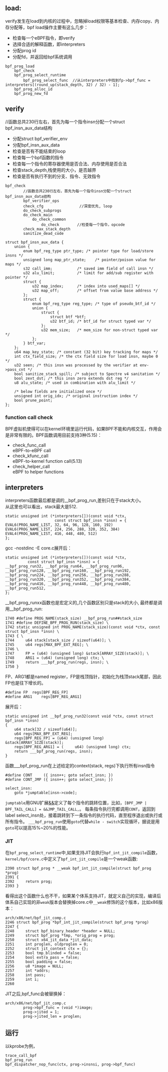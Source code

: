 ## load:

verify发生在load到内核的过程中，忽略掉load权限等基本检查、内存copy、内存分配等，bpf load操作主要有这么几步：  
- 检查每一个eBPF指令，即verify  
- 选择合适的解释函数，即interpreters  
- 分配prog id  
- 分配fd，并返回给bpf系统调用  

```
bpf_prog_load
    bpf_check
    bpf_prog_select_runtime 
        bpf_prog_select_func  //从interpreters中找到fp->bpf_func = interpreters[(round_up(stack_depth, 32) / 32) - 1];
    bpf_prog_alloc_id
    bpf_prog_new_fd
```

## verify

//函数总共230行左右，首先为每一个指令insn分配一个struct bpf_insn_aux_data结构  
- 分配struct bpf_verifier_env  
- 分配bpf_insn_aux_data  
- 检查是否有不能结束的loop  
- 检查每一个bpf函数的指令  
- 检查每一个指令的寄存器使用是否合法、内存使用是否合法  
- 检查stack_depth,栈使用的大小，是否越界  
- 检查是否有执行不到的分支、指令、无效指令  
```
bpf_check
        //函数总共230行左右，首先为每一个指令insn分配一个struct bpf_insn_aux_data结构
        bpf_verifier_ops
        check_cfg                //深度优先, loop
        do_check_subprogs
        do_check_main
            do_check_common
                do_check        //检查每一个指令，opcode
        check_max_stack_depth
        sanitize_dead_code
```

```
struct bpf_insn_aux_data {
    union {
        enum bpf_reg_type ptr_type; /* pointer type for load/store insns */
        unsigned long map_ptr_state;    /* pointer/poison value for maps */
        s32 call_imm;           /* saved imm field of call insn */
        u32 alu_limit;          /* limit for add/sub register with pointer */
        struct {
            u32 map_index;      /* index into used_maps[] */
            u32 map_off;        /* offset from value base address */
        };
        struct {
            enum bpf_reg_type reg_type; /* type of pseudo_btf_id */
            union {
                struct {
                    struct btf *btf;
                    u32 btf_id; /* btf_id for struct typed var */
                };
                u32 mem_size;   /* mem_size for non-struct typed var */
            };
        } btf_var;
    };
    u64 map_key_state; /* constant (32 bit) key tracking for maps */
    int ctx_field_size; /* the ctx field size for load insn, maybe 0 */
    u32 seen; /* this insn was processed by the verifier at env->pass_cnt */
    bool sanitize_stack_spill; /* subject to Spectre v4 sanitation */
    bool zext_dst; /* this insn zero extends dst reg */
    u8 alu_state; /* used in combination with alu_limit */

    /* below fields are initialized once */
    unsigned int orig_idx; /* original instruction index */
    bool prune_point;
};
```

### function call check
BPF虚拟机使得可以在kernel环境里运行代码，如果BPF不能和内核交互，作用会是非常有限的。BPF函数调用目前支持3种(5.15)：
- check_func_call  
  eBPF-to-eBPF call  
- check_kfunc_call  
  eBPF-to-kernel function call(5.13)  
- check_helper_call  
  eBPF to helper functions  

## interpreters

interpreters函数最后都是调的__bpf_prog_run,差别只在于stack大小。   
从这里也可以看出，stack最大是512.

```
static unsigned int (*interpreters[])(const void *ctx,
                      const struct bpf_insn *insn) = {
EVAL6(PROG_NAME_LIST, 32, 64, 96, 128, 160, 192)
EVAL6(PROG_NAME_LIST, 224, 256, 288, 320, 352, 384)
EVAL4(PROG_NAME_LIST, 416, 448, 480, 512)
};
```
gcc -nostdinc -E core.c展开后：  
```
static unsigned int (*interpreters[])(const void *ctx,
          const struct bpf_insn *insn) = {
__bpf_prog_run32, __bpf_prog_run64, __bpf_prog_run96, __bpf_prog_run128, __bpf_prog_run160, __bpf_prog_run192,
__bpf_prog_run224, __bpf_prog_run256, __bpf_prog_run288, __bpf_prog_run320, __bpf_prog_run352, __bpf_prog_run384,
__bpf_prog_run416, __bpf_prog_run448, __bpf_prog_run480, __bpf_prog_run512,
};
```
__bpf_prog_runxx函数也是宏定义的,几个函数区别只是stack的大小, 最终都是调用__bpf_prog_run:  
```
1740 #define PROG_NAME(stack_size) __bpf_prog_run##stack_size
1741 #define DEFINE_BPF_PROG_RUN(stack_size) \
1742 static unsigned int PROG_NAME(stack_size)(const void *ctx, const struct bpf_insn *insn) \
1743 { \
1744     u64 stack[stack_size / sizeof(u64)]; \
1745     u64 regs[MAX_BPF_EXT_REG]; \
1746 \
1747     FP = (u64) (unsigned long) &stack[ARRAY_SIZE(stack)]; \
1748     ARG1 = (u64) (unsigned long) ctx; \
1749     return ___bpf_prog_run(regs, insn); \
1750 }
```
FP、ARG1都是named register，FP是栈顶指针，初始化为栈顶stack尾部，因此FP也是往下增长的。  
```
#define FP  regs[BPF_REG_FP]
#define ARG1    regs[BPF_REG_ARG1]
```
展开后：  
```
static unsigned int __bpf_prog_run32(const void *ctx, const struct bpf_insn *insn) 
{ 
    u64 stack[32 / sizeof(u64)]; 
    u64 regs[MAX_BPF_EXT_REG]; 
    regs[BPF_REG_FP] = (u64) (unsigned long) &stack[ARRAY_SIZE(stack)]; 
    regs[BPF_REG_ARG1] = (     u64) (unsigned long) ctx; 
    return ___bpf_prog_run(regs, insn); 
}
```
函数___bpf_prog_run在上述给定的context(stack, regs)下执行所有insn指令  
```
#define CONT     ({ insn++; goto select_insn; })
#define CONT_JMP ({ insn++; goto select_insn; })

select_insn:
    goto *jumptable[insn->code];
```
`jumptable`用GNU扩展[&&](https://gcc.gnu.org/onlinedocs/gcc/Labels-as-Values.html)定义了每个指令的跳转位置，比如，`[BPF_JMP | BPF_TAIL_CALL] = &&JMP_TAIL_CALL,`。
每条指令执行完都调用`CONT`，返回到label select_insn处，接着跳转到下一条指令的执行代码，直至程序退出或执行或所有指令。
`___bpf_prog_run`使用`goto`代替`while - switch`实现循环，据说是用`goto`可以提高15%~20%的性能。

### JIT

在`bpf_prog_select_runtime`中,如果支持JIT会执行`bpf_int_jit_compile`函数，`kernel/bpf/core.c`中定义了`bpf_int_jit_compile`是一个weak函数:  
```
2390 struct bpf_prog * __weak bpf_int_jit_compile(struct bpf_prog *prog)
2391 {
2392     return prog;
2393 }
```

看得出这个函数什么也不干，如果某个体系支持JIT，就定义自己的实现，编译后体系自己实现的非`weak`版本会替换掉core.c中`__weak`修饰的这个版本，比如x86版本：  
```
arch/x86/net/bpf_jit_comp.c
2246 struct bpf_prog *bpf_int_jit_compile(struct bpf_prog *prog)
2247 {
2248     struct bpf_binary_header *header = NULL;
2249     struct bpf_prog *tmp, *orig_prog = prog;
2250     struct x64_jit_data *jit_data;
2251     int proglen, oldproglen = 0;
2252     struct jit_context ctx = {};
2253     bool tmp_blinded = false;
2254     bool extra_pass = false;
2255     bool padding = false;
2256     u8 *image = NULL;
2257     int *addrs;
2258     int pass;
2259     int i;
2260

```
JIT之后,bpf_func会被替换掉：  
```
arch/x86/net/bpf_jit_comp.c
        prog->bpf_func = (void *)image;
        prog->jited = 1;
        prog->jited_len = proglen;
```

## 运行

以kprobe为例，  
```
trace_call_bpf
bpf_prog_run
bpf_dispatcher_nop_func(ctx, prog->insnsi, prog->bpf_func)
```
